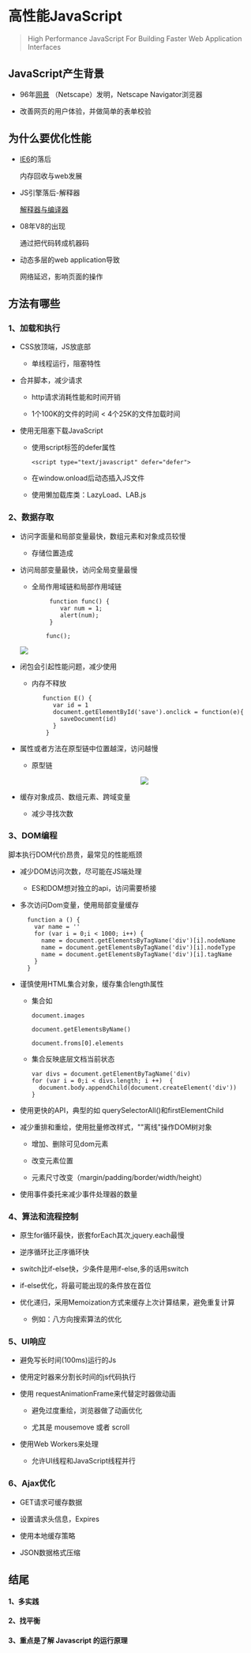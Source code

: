 
# 高性能JavaScript
> High Performance JavaScript For Building 
> Faster Web Application Interfaces

## JavaScript产生背景

- 96年[网景](https://baike.baidu.com/item/网景/70176?fromtitle=netscape&fromid=2778944&fr=aladdin)
（Netscape）发明，Netscape Navigator浏览器

- 改善网页的用户体验，并做简单的表单校验

## 为什么要优化性能

- [IE6](https://baike.baidu.com/item/Internet%20Explorer%206?fromtitle=IE6&fromid=8680416)的落后
   
     内存回收与web发展

- JS引擎落后-解释器
     
     [解释器与编译器](https://zhidao.baidu.com/question/17412751.html)

- 08年V8的出现
    
     通过把代码转成机器码
      
- 动态多层的web application导致

     网络延迟，影响页面的操作
      
## 方法有哪些

### 1、加载和执行

- CSS放顶端，JS放底部

  * 单线程运行，阻塞特性

- 合并脚本，减少请求

  * http请求消耗性能和时间开销
  
  * 1个100K的文件的时间 < 4个25K的文件加载时间

- 使用无阻塞下载JavaScript

   * 使用script标签的defer属性
   
       `<script type="text/javascript" defer="defer">`

   * 在window.onload后动态插入JS文件

   * 使用懒加载库类：LazyLoad、LAB.js 

### 2、数据存取

- 访问字面量和局部变量最快，数组元素和对象成员较慢

  * 存储位置造成

- 访问局部变量最快，访问全局变量最慢

  * 全局作用域链和局部作用域链
  
             function func() {
                var num = 1;
                alert(num);    
             }
             
            func();
            
             
   <div center>
   <img src="https://images0.cnblogs.com/blog2015/683414/201504/141726296825815.png"></img>
   </div>
  
- 闭包会引起性能问题，减少使用

  * 内存不释放
  
           function E() {
              var id = 1
              document.getElementById('save').onclick = function(e){
                saveDocument(id)
              }
            }

- 属性或者方法在原型链中位置越深，访问越慢

  * 原型链
  
    <div align=center>
       <img src="https://segmentfault.com/img/bVco7f"></img>
    </div>

- 缓存对象成员、数组元素、跨域变量

  * 减少寻找次数

### 3、DOM编程

脚本执行DOM代价昂贵，最常见的性能瓶颈

- 减少DOM访问次数，尽可能在JS端处理

   * ES和DOM想对独立的api，访问需要桥接

- 多次访问Dom变量，使用局部变量缓存

        function a () {
          var name = ''
          for (var i = 0;i < 1000; i++) {
            name = document.getElementsByTagName('div')[i].nodeName
            name = document.getElementsByTagName('div')[i].nodeType
            name = document.getElementsByTagName('div')[i].tagName
          }
        }

- 谨慎使用HTML集合对象，缓存集合length属性

  * 集合如

        document.images
   
        document.getElementsByName()
        
        document.froms[0].elements
        
  * 集合反映底层文档当前状态
  
        var divs = document.getElementByTagName('div)
        for (var i = 0;i < divs.length; i ++)  {
          document.body.appendChild(document.createElement('div'))
        }        

- 使用更快的API，典型的如 querySelectorAll()和firstElementChild

- 减少重排和重绘，使用批量修改样式，""离线"操作DOM树对象

  * 增加、删除可见dom元素
  
  * 改变元素位置
  
  * 元素尺寸改变（margin/padding/border/width/height） 

- 使用事件委托来减少事件处理器的数量

### 4、算法和流程控制

- 原生for循环最快，嵌套forEach其次,jquery.each最慢

- 逆序循环比正序循环快

- switch比if-else快，少条件是用if-else,多的话用switch

- if-else优化，将最可能出现的条件放在首位

- 优化递归，采用Memoization方式来缓存上次计算结果，避免重复计算

  * 例如：八方向搜索算法的优化

### 5、UI响应

- 避免写长时间(100ms)运行的Js

- 使用定时器来分割长时间的js代码执行

- 使用 requestAnimationFrame来代替定时器做动画

   * 避免过度重绘，浏览器做了动画优化
   
   * 尤其是 mousemove 或者 scroll

- 使用Web Workers来处理

   * 允许UI线程和JavaScript线程并行

### 6、Ajax优化

 - GET请求可缓存数据
 
 - 设置请求头信息，Expires
 
 - 使用本地缓存策略

 - JSON数据格式压缩

## 结尾

#### 1、多实践

#### 2、找平衡

#### 3、重点是了解 Javascript 的运行原理

